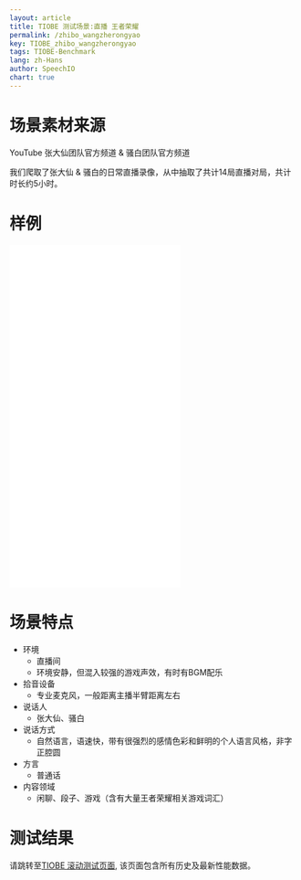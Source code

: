 ```yaml
---
layout: article
title: TIOBE 测试场景:直播 王者荣耀
permalink: /zhibo_wangzherongyao
key: TIOBE_zhibo_wangzherongyao
tags: TIOBE-Benchmark
lang: zh-Hans
author: SpeechIO
chart: true
---
```


# 场景素材来源
YouTube 张大仙团队官方频道 & 骚白团队官方频道

我们爬取了张大仙 & 骚白的日常直播录像，从中抽取了共计14局直播对局，共计时长约5小时。

# 样例

<iframe src="//player.bilibili.com/player.html?aid=63989633&bvid=BV1L4411Z7AS&cid=111106298&page=1" scrolling="no" border="0" frameborder="no" framespacing="0" allowfullscreen="true"> </iframe>

<iframe src="//player.bilibili.com/player.html?aid=242681967&bvid=BV1Me41147QY&cid=177319872&page=1" scrolling="no" border="0" frameborder="no" framespacing="0" allowfullscreen="true"> </iframe>

<iframe src="//player.bilibili.com/player.html?aid=94926985&bvid=BV1cE411T79m&cid=162055960&page=1" scrolling="no" border="0" frameborder="no" framespacing="0" allowfullscreen="true"> </iframe>

<iframe src="//player.bilibili.com/player.html?aid=27591740&bvid=BV1rs411P7F6&cid=47611244&page=1" scrolling="no" border="0" frameborder="no" framespacing="0" allowfullscreen="true"> </iframe>


# 场景特点
* 环境
  * 直播间
  * 环境安静，但混入较强的游戏声效，有时有BGM配乐
* 拾音设备
  * 专业麦克风，一般距离主播半臂距离左右
* 说话人
  * 张大仙、骚白
* 说话方式
  * 自然语言，语速快，带有很强烈的感情色彩和鲜明的个人语言风格，非字正腔圆
* 方言
  * 普通话
* 内容领域
  * 闲聊、段子、游戏（含有大量王者荣耀相关游戏词汇）

# 测试结果
请跳转至[TIOBE 滚动测试页面](/tiobe/timeline#场景直播-王者荣耀), 该页面包含所有历史及最新性能数据。